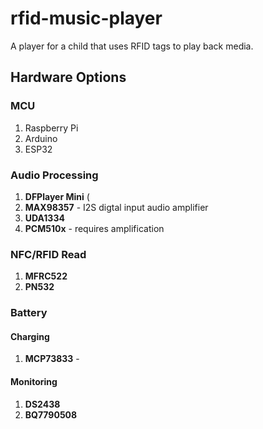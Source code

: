 # rfid-music-player

A player for a child that uses RFID tags to play back media.

## Hardware Options

### MCU
1. Raspberry Pi
2. Arduino
3. ESP32

### Audio Processing
1. **DFPlayer Mini** (
2. **MAX98357** - I2S digtal input audio amplifier
3. **UDA1334**
4. **PCM510x** - requires amplification

### NFC/RFID Read
1. **MFRC522**
2. **PN532**

### Battery
#### Charging
1. **MCP73833** - 

#### Monitoring
1. **DS2438**
2. **BQ7790508**
